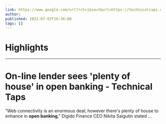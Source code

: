 ```yaml
---
link: https://www.google.com/url?rct=j&sa=t&url=https://technicalcaps.com/on-line-lender-sees-plenty-of-house-in-open-banking/&ct=ga&cd=CAIyHzVmNjkxZDEzNTU2NWU1MTc6Y29tLmJyOnB0OkJSOkw&usg=AOvVaw2oCqMDBrvp6KCS3kDPPG0p
author:  
published: 2022-07-03T16:36:00
tags: []
---
```

# Highlights


---
# On-line lender sees &#39;plenty of house&#39; in <b>open banking</b> - Technical Taps
“Web connectivity is an enormous deal; however there's plenty of house to enhance in **open banking**,” Digido Finance CEO Nikita Saigutin stated ...